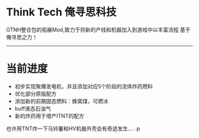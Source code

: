 # Think Tech 俺寻思科技
GTNH整合包的拓展Mod,致力于将新的产线和机器加入到游戏中以丰富流程
基于俺寻思之力！
***
# 当前进度
- 初步实现聚爆发电机，并且添加对应5个阶段的流体炸药燃料
- 优化部分原版配方
- 添加新的前期固态燃料：蜂窝煤，可燃冰
- buff液态石油气
- 新的炸药用于增产ITNT的配方

也许用TNT炸一下马铃薯和HV机器外壳会有奇迹发生.... :p
